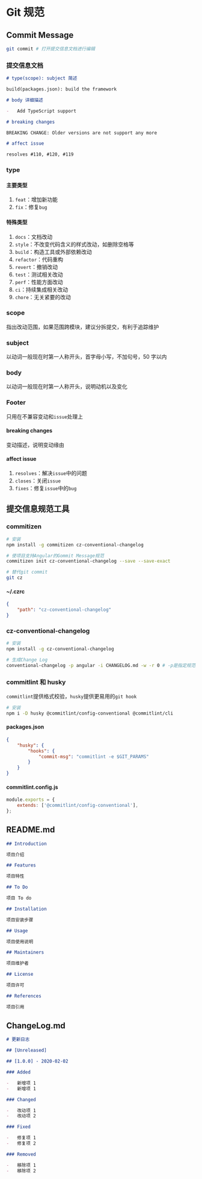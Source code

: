 # Git 规范

## Commit Message

```bash
git commit # 打开提交信息文档进行编辑
```

### 提交信息文档

```markdown
# type(scope): subject 简述

build(packages.json): build the framework

# body 详细描述

-   Add TypeScript support

# breaking changes

BREAKING CHANGE: Older versions are not support any more

# affect issue

resolves #110, #120, #119
```

### type

#### 主要类型

1. `feat`：增加新功能
2. `fix`：修复`bug`

#### 特殊类型

1. `docs`：文档改动
2. `style`：不改变代码含义的样式改动，如删除空格等
3. `build`：构造工具或外部依赖改动
4. `refactor`：代码重构
5. `revert`：撤销改动
6. `test`：测试相关改动
7. `perf`：性能方面改动
8. `ci`：持续集成相关改动
9. `chore`：无关紧要的改动

### scope

指出改动范围，如果范围跨模块，建议分拆提交，有利于追踪维护

### subject

以动词一般现在时第一人称开头，首字母小写，不加句号，50 字以内

### body

以动词一般现在时第一人称开头，说明动机以及变化

### Footer

只用在不兼容变动和`issue`处理上

#### breaking changes

变动描述，说明变动缘由

#### affect issue

1. `resolves`：解决`issue`中的问题
2. `closes`：关闭`issue`
3. `fixes`：修复`issue`中的`bug`

## 提交信息规范工具

### commitizen

```bash
# 安装
npm install -g commitizen cz-conventional-changelog

# 使项目支持Angular的Gommit Message规范
commitizen init cz-conventional-changelog --save --save-exact

# 替代git commit
git cz
```

#### ~/.czrc

```json
{
    "path": "cz-conventional-changelog"
}
```

### cz-conventional-changelog

```bash
# 安装
npm install -g cz-conventional-changelog

# 生成Change Log
conventional-changelog -p angular -i CHANGELOG.md -w -r 0 # -p是指定规范，-i是指定文件名，-w是覆写，-r是生成全部
```

### commitlint 和 husky

`commitlint`提供格式校验，`husky`提供更易用的`git hook`

```bash
# 安装
npm i -D husky @commitlint/config-conventional @commitlint/cli
```

#### packages.json

```json
{
    "husky": {
        "hooks": {
            "commit-msg": "commitlint -e $GIT_PARAMS"
        }
    }
}
```

#### commitlint.config.js

```js
module.exports = {
    extends: ['@commitlint/config-conventional'],
};
```

## README.md

```markdown
## Introduction

项目介绍

## Features

项目特性

## To Do

项目 To do

## Installation

项目安装步骤

## Usage

项目使用说明

## Maintainers

项目维护者

## License

项目许可

## References

项目引用
```

## ChangeLog.md

```markdown
# 更新日志

## [Unreleased]

## [1.0.0] - 2020-02-02

### Added

-   新增项 1
-   新增项 1

### Changed

-   改动项 1
-   改动项 2

### Fixed

-   修复项 1
-   修复项 2

### Removed

-   移除项 1
-   移除项 2
```
